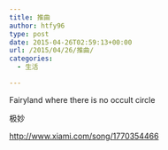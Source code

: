 ```yaml
---
title: 推曲
author: htfy96
type: post
date: 2015-04-26T02:59:13+00:00
url: /2015/04/26/推曲/
categories:
  - 生活

---
```

Fairyland where there is no occult circle

极妙
  
<http://www.xiami.com/song/1770354466>